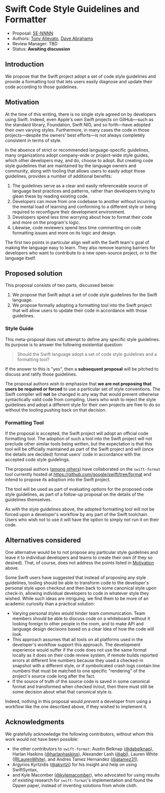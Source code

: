# Swift Code Style Guidelines and Formatter

* Proposal: [SE-NNNN](NNNN-swift-style-guide-and-formatter.md)
* Authors: [Tony Allevato](https://github.com/allevato), [Dave Abrahams](https://github.com/dabrahams)
* Review Manager: TBD
* Status: **Awaiting discussion**

## Introduction

We propose that the Swift project adopt a set of code style
guidelines and provide a formatting tool that lets users easily
diagnose and update their code according to those guidelines.

## Motivation

At the time of this writing, there is no single style agreed on
by developers using Swift. Indeed, even Apple's own Swift
projects on GitHub—such as the standard library, Foundation,
Swift NIO, and so forth—have adopted their own varying styles.
Furthermore, in many cases the code in those projects—despite
the owners' best efforts—is not always completely consistent in
terms of style.

In the absence of strict or recommended language-specific
guidelines, many organizations adopt company-wide or project-wide
style guides, which other developers may, and do, choose to
adopt. But creating code style guidelines that are maintained by
the language owners and community, along with tooling that allows
users to easily adopt those guidelines, provides a number of
additional benefits:

1. The guidelines serve as a clear and easily referenceable
   source of language best practices and patterns, rather than
   developers trying to glean these by reading existing code.
1. Developers can move from one codebase to another without
   incurring the mental load of learning and conforming to a
   different style or being required to reconfigure their
   development environment.
1. Developers spend less time worrying about how to format their
   code and more on the program's logic.
1. Likewise, code reviewers spend less time commenting on code
   formatting issues and more on its logic and design.

The first two points in particular align well with the Swift
team's goal of making the language easy to learn. They also
remove learning barriers for developers who want to contribute
to a new open-source project, or to the language itself.

## Proposed solution

This proposal consists of two parts, discussed below:

1. We propose that Swift adopt a set of code style guidelines for
   the Swift language.
2. We propose formally adopting a formatting tool into the Swift
   project that will allow users to update their code in
   accordance with those guidelines.

### Style Guide

This meta-proposal does not attempt to define any specific style
guidelines. Its purpose is to answer the following existential
question:

> Should the Swift language adopt a set of code style guidelines
> and a formatting tool?

If the answer to this is "yes", then a **subsequent proposal**
will be pitched to discuss and ratify those guidelines.

The proposal authors wish to emphasize that **we are not
proposing that users be required or forced** to use a particular
set of style conventions. The Swift compiler will **not** be
changed in any way that would prevent otherwise syntactically
valid code from compiling. Users who wish to reject the style
guidelines and adopt a different style for their own projects are
free to do so without the tooling pushing back on that decision.

### Formatting Tool

If the proposal is accepted, the Swift project will adopt an
official code formatting tool. The adoption of such a tool into
the Swift project will not preclude other similar tools being
written, but the expectation is that this tool will be officially
maintained as part of the Swift project and will (once the
details are decided) format users' code in accordance with the
accepted code style guidelings.

The proposal authors ([among others](#acknowledgments)) have
collaborated on the `swift-format` tool currently hosted at
https://github.com/google/swift/tree/format and intend to propose
its adoption into the Swift project.

The tool will be used as part of evaluating options for the
proposed code style guidelines, as part of a follow-up proposal on
the details of the guidelines themselves.

As with the style guidelines above, the adopted formatting tool
will not be forced upon a developer's workflow by any part of the
Swift toolchain. Users who wish not to use it will have the
option to simply not run it on their code.

## Alternatives considered

One alternative would be to not propose any particular style
guidelines and leave it to individual developers and teams to
create their own (if they so desired). That, of course, does not
address the points listed in [Motivation](#motivation) above.

Some Swift users have suggested that instead of proposing any
style guidelines, tooling should be able to transform code
to the developer's personal style upon checkout and then back to
some canonical style upon check-in, allowing individual
developers to code in whatever style they wished. While such
ideas are intriguing, we find them to be more of an academic
curiosity than a practical solution:

* Varying personal styles would hinder team communication. Team
  members should be able to discuss code on a whiteboard without
  it looking foreign to other people in the room, and to make
  API and language design decisions based on a clear idea of how
  the code will look.
* This approach assumes that all tools on all platforms used in
  the developer's workflow support this approach. The development
  experience would suffer if the code does not use the same
  format locally as it does on their code review system, if
  remote builds reported errors at different line numbers because
  they used a checked-in snapshot with a different style, or if
  symbolicated crash logs contain line numbers that must be
  matched to one specific "rendering" of the project's source
  code long after the fact.
* If the source of truth of the source code is saved in some
  canonical format and transformed when checked in/out, then
  there must still be some decision about what that canonical
  style _is._

Indeed, nothing in this proposal would _prevent_ a developer from
using a workflow like the one described above, if they wished to
implement it.

## Acknowledgments

We gratefully acknowledge the following contributors, without
whom this work would not have been possible:

* the other contributors to `swift-format`: Austin Belknap
  ([@dabelknap](https://github.com/dabelknap)),
  Harlan Haskins ([@harlanhaskins](https://github.com/harlanhaskins)),
  Alexander Lash ([@abl](https://github.com/abl)),
  Lauren White ([@LaurenWhite](https://github.com/LaurenWhite)),
  and Andrés Tamez Hernandez ([@atamez31](https://github.com/atamez31)),
* Argyrios Kyrtzidis ([@akyrtzi](https://github.com/akyrtzi)) for
  his insight and help on using SwiftSyntax,
* and Kyle Macomber ([@kylemacomber](https://github.com/kylemacomber)),
  who advocated for using results of existing research for
  `swift-format`'s implementation and found the Oppen paper,
  instead of inventing solutions from whole cloth.
